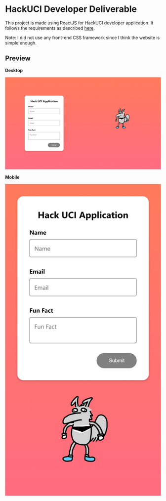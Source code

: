 # HackUCI Developer Deliverable

This project is made using ReactJS for HackUCI developer application. It follows the requirements as described [here](https://www.notion.so/HackUCI-Tech-Team-Deliverable-e31d10cc364e4357b6bb9a581e4244c2).

Note: I did not use any front-end CSS framework since I think the website is simple enough.

## Preview

**Desktop**

![desktop](https://github.com/nadyafebi/hackuci-deliverable/raw/master/screenshot_desktop.png)

**Mobile**

![mobile](https://github.com/nadyafebi/hackuci-deliverable/raw/master/screenshot_mobile.png)
